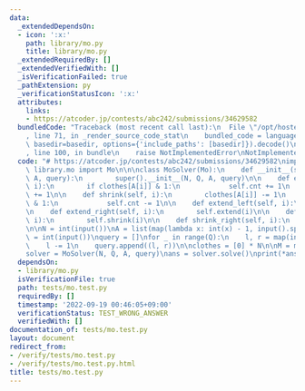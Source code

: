 ```yaml
---
data:
  _extendedDependsOn:
  - icon: ':x:'
    path: library/mo.py
    title: library/mo.py
  _extendedRequiredBy: []
  _extendedVerifiedWith: []
  _isVerificationFailed: true
  _pathExtension: py
  _verificationStatusIcon: ':x:'
  attributes:
    links:
    - https://atcoder.jp/contests/abc242/submissions/34629582
  bundledCode: "Traceback (most recent call last):\n  File \"/opt/hostedtoolcache/PyPy/3.7.13/x64/site-packages/onlinejudge_verify/documentation/build.py\"\
    , line 71, in _render_source_code_stat\n    bundled_code = language.bundle(stat.path,\
    \ basedir=basedir, options={'include_paths': [basedir]}).decode()\n  File \"/opt/hostedtoolcache/PyPy/3.7.13/x64/site-packages/onlinejudge_verify/languages/python.py\"\
    , line 100, in bundle\n    raise NotImplementedError\nNotImplementedError\n"
  code: "# https://atcoder.jp/contests/abc242/submissions/34629582\nimport sys\nfrom\
    \ library.mo import Mo\n\n\nclass MoSolver(Mo):\n    def __init__(self, N, Q,\
    \ A, query):\n        super().__init__(N, Q, A, query)\n\n    def extend(self,\
    \ i):\n        if clothes[A[i]] & 1:\n            self.cnt += 1\n        clothes[A[i]]\
    \ += 1\n\n    def shrink(self, i):\n        clothes[A[i]] -= 1\n        if clothes[A[i]]\
    \ & 1:\n            self.cnt -= 1\n\n    def extend_left(self, i):\n        self.extend(i)\n\
    \n    def extend_right(self, i):\n        self.extend(i)\n\n    def shrink_left(self,\
    \ i):\n        self.shrink(i)\n\n    def shrink_right(self, i):\n        self.shrink(i)\n\
    \n\nN = int(input())\nA = list(map(lambda x: int(x) - 1, input().split()))\nQ\
    \ = int(input())\nquery = []\nfor _ in range(Q):\n    l, r = map(int, input().split())\n\
    \    l -= 1\n    query.append((l, r))\n\nclothes = [0] * N\n\nM = max(A) + 1\n\
    solver = MoSolver(N, Q, A, query)\nans = solver.solve()\nprint(*ans, sep='\\n')\n"
  dependsOn:
  - library/mo.py
  isVerificationFile: true
  path: tests/mo.test.py
  requiredBy: []
  timestamp: '2022-09-19 00:46:05+09:00'
  verificationStatus: TEST_WRONG_ANSWER
  verifiedWith: []
documentation_of: tests/mo.test.py
layout: document
redirect_from:
- /verify/tests/mo.test.py
- /verify/tests/mo.test.py.html
title: tests/mo.test.py
---
```


